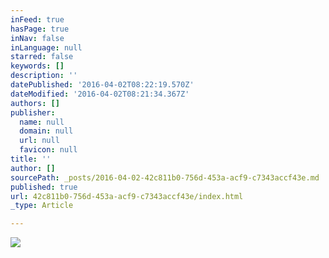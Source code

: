 ```yaml
---
inFeed: true
hasPage: true
inNav: false
inLanguage: null
starred: false
keywords: []
description: ''
datePublished: '2016-04-02T08:22:19.570Z'
dateModified: '2016-04-02T08:21:34.367Z'
authors: []
publisher:
  name: null
  domain: null
  url: null
  favicon: null
title: ''
author: []
sourcePath: _posts/2016-04-02-42c811b0-756d-453a-acf9-c7343accf43e.md
published: true
url: 42c811b0-756d-453a-acf9-c7343accf43e/index.html
_type: Article

---
```

![](https://the-grid-user-content.s3-us-west-2.amazonaws.com/0dca8438-c110-4cda-86ff-b622296352a4.jpg)